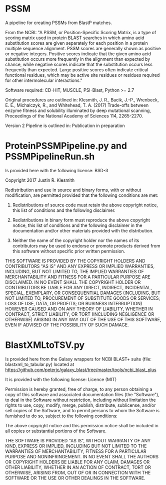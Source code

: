 # PSSM
A pipeline for creating PSSMs from BlastP matches.

From the NCBI: "A PSSM, or Position-Specific Scoring Matrix, is a type of scoring matrix used in protein BLAST searches in which amino acid substitution scores are given separately for each position in a protein multiple sequence alignment. PSSM scores are generally shown as positive or negative integers. Positive scores indicate that the given amino acid substitution occurs more frequently in the alignment than expected by chance, while negative scores indicate that the substitution occurs less frequently than expected. Large positive scores often indicate critical functional residues, which may be active site residues or residues required for other intermolecular interactions."

Software required: CD-HIT, MUSCLE, PSI-Blast, Python >= 2.7

Original procedures are outlined in:
Klesmith, J. R., Bacik, J.-P., Wrenbeck, E. E., Michalczyk, R., and Whitehead, T. A. (2017) Trade-offs between enzyme fitness and solubility illuminated by deep mutational scanning, Proceedings of the National Academy of Sciences 114, 2265-2270.

Version 2 Pipeline is outlined in:
Publication in preparation

# ProteinPSSMPipeline.py and PSSMPipelineRun.sh
Is provided here with the following license: BSD-3

Copyright 2017 Justin R. Klesmith

Redistribution and use in source and binary forms, with or without modification, are permitted provided that the following conditions are met:

1. Redistributions of source code must retain the above copyright notice, this list of conditions and the following disclaimer.

2. Redistributions in binary form must reproduce the above copyright notice, this list of conditions and the following disclaimer in the documentation and/or other materials provided with the distribution.

3. Neither the name of the copyright holder nor the names of its contributors may be used to endorse or promote products derived from this software without specific prior written permission.

THIS SOFTWARE IS PROVIDED BY THE COPYRIGHT HOLDERS AND CONTRIBUTORS "AS IS" AND ANY EXPRESS OR IMPLIED WARRANTIES, INCLUDING, BUT NOT LIMITED TO, THE IMPLIED WARRANTIES OF MERCHANTABILITY AND FITNESS FOR A PARTICULAR PURPOSE ARE DISCLAIMED. IN NO EVENT SHALL THE COPYRIGHT HOLDER OR CONTRIBUTORS BE LIABLE FOR ANY DIRECT, INDIRECT, INCIDENTAL, SPECIAL, EXEMPLARY, OR CONSEQUENTIAL DAMAGES (INCLUDING, BUT NOT LIMITED TO, PROCUREMENT OF SUBSTITUTE GOODS OR SERVICES; LOSS OF USE, DATA, OR PROFITS; OR BUSINESS INTERRUPTION) HOWEVER CAUSED AND ON ANY THEORY OF LIABILITY, WHETHER IN CONTRACT, STRICT LIABILITY, OR TORT (INCLUDING NEGLIGENCE OR OTHERWISE) ARISING IN ANY WAY OUT OF THE USE OF THIS SOFTWARE, EVEN IF ADVISED OF THE POSSIBILITY OF SUCH DAMAGE.

# BlastXMLtoTSV.py
Is provided here from the Galaxy wrappers for NCBI BLAST+ suite (file: blastxml_to_tabular.py) located at https://github.com/peterjc/galaxy_blast/tree/master/tools/ncbi_blast_plus

It is provided with the following license:
Licence (MIT)

Permission is hereby granted, free of charge, to any person obtaining a copy of this software and associated documentation files (the "Software"), to deal in the Software without restriction, including without limitation the rights to use, copy, modify, merge, publish, distribute, sublicense, and/or sell copies of the Software, and to permit persons to whom the Software is furnished to do so, subject to the following conditions:

The above copyright notice and this permission notice shall be included in all copies or substantial portions of the Software.

THE SOFTWARE IS PROVIDED "AS IS", WITHOUT WARRANTY OF ANY KIND, EXPRESS OR IMPLIED, INCLUDING BUT NOT LIMITED TO THE WARRANTIES OF MERCHANTABILITY, FITNESS FOR A PARTICULAR PURPOSE AND NONINFRINGEMENT. IN NO EVENT SHALL THE AUTHORS OR COPYRIGHT HOLDERS BE LIABLE FOR ANY CLAIM, DAMAGES OR OTHER LIABILITY, WHETHER IN AN ACTION OF CONTRACT, TORT OR OTHERWISE, ARISING FROM, OUT OF OR IN CONNECTION WITH THE SOFTWARE OR THE USE OR OTHER DEALINGS IN THE SOFTWARE.
